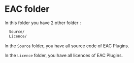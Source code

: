 # EAC folder

In this folder you have 2 other folder :

```md
  Source/
  Licence/
```

In the `Source` folder, you have all source code of EAC Plugins.

In the `Licence` folder, you have all licences of EAC Plugins.
